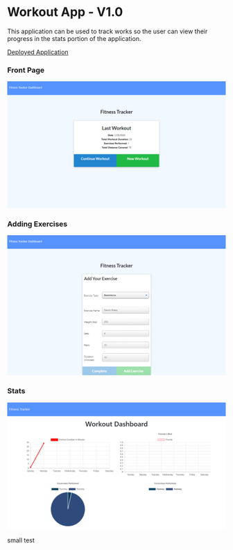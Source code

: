 # Workout App - V1.0

This application can be used to track works so the user can view their progress in the stats portion of the application.

[Deployed Application](https://wotrack.herokuapp.com/)

### Front Page

![Landing page screenshot](assets/img/landingPage.png)

### Adding Exercises

![Adding additional exercises screenshot](assets/img/addExercise.png)

### Stats

![View of stats page](assets/img/statsPage.png)

small test